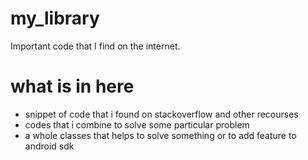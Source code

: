 # my_library
Important code that I find on the internet.
# what is in here
- snippet of code that i found on stackoverflow and other recourses </br>
- codes that i combine to solve some particular problem </br>
- a whole classes that helps to solve something or to add feature to android sdk </br>
